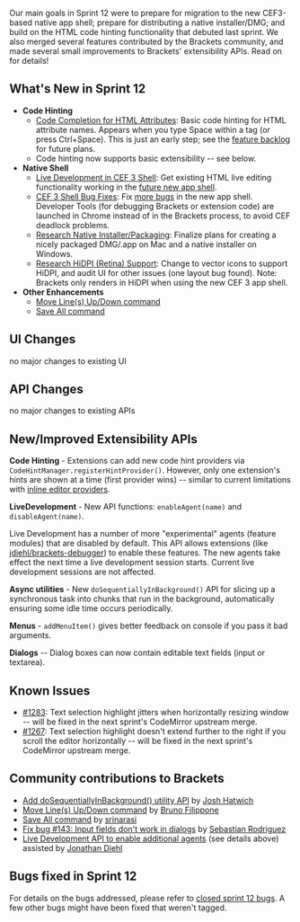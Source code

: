 Our main goals in Sprint 12 were to prepare for migration to the new CEF3-based native app shell; prepare for distributing a native installer/DMG; and build on the HTML code hinting functionality that debuted last sprint. We also merged several features contributed by the Brackets community, and made several small improvements to Brackets' extensibility APIs. Read on for details!

What's New in Sprint 12
-----------------------
* **Code Hinting**
    * [Code Completion for HTML Attributes](https://trello.com/card/3-code-complete-html-attributes/4f90a6d98f77505d7940ce88/557): Basic code hinting for HTML attribute names. Appears when you type Space within a tag (or press Ctrl+Space). This is just an early step; see the [feature backlog](https://trello.com/board/brackets/4f90a6d98f77505d7940ce88) for future plans.
    * Code hinting now supports basic extensibility -- see below.
* **Native Shell**
    * [Live Development in CEF 3 Shell](https://trello.com/card/2-enable-live-development-in-cef3-shell/4f90a6d98f77505d7940ce88/539): Get existing HTML live editing functionality working in the [future new app shell](https://github.com/adobe/brackets-shell/).
    * [CEF 3 Shell Bug Fixes](https://trello.com/card/2-test-cef3-shell/4f90a6d98f77505d7940ce88/540): Fix [more bugs](https://github.com/adobe/brackets-shell/issues?labels=sprint+12&page=1&state=closed) in the new app shell. Developer Tools (for debugging Brackets or extension code) are launched in Chrome instead of in the Brackets process, to avoid CEF deadlock problems.
    * [Research Native Installer/Packaging](https://trello.com/card/2-research-brackets-native-installer/4f90a6d98f77505d7940ce88/582): Finalize plans for creating a nicely packaged DMG/.app on Mac and a native installer on Windows.
    * [Research HiDPI (Retina) Support](https://trello.com/card/0-research-hidpi-support/4f90a6d98f77505d7940ce88/585): Change to vector icons to support HiDPI, and audit UI for other issues (one layout bug found). Note: Brackets only renders in HiDPI when using the new CEF 3 app shell.
* **Other Enhancements**
    * [Move Line(s) Up/Down command](https://github.com/adobe/brackets/pull/1282)
    * [Save All command](https://github.com/adobe/brackets/pull/1208)

UI Changes
----------
no major changes to existing UI

API Changes
-----------
no major changes to existing APIs

New/Improved Extensibility APIs
-------------------------------
**Code Hinting** - Extensions can add new code hint providers via `CodeHintManager.registerHintProvider()`. However, only one extension's hints are shown at a time (first provider wins) -- similar to current limitations with [inline editor providers](https://groups.google.com/forum/?fromgroups#!topic/brackets-dev/MtxQCIOLMzk%5B1-25%5D).

**LiveDevelopment** - New API functions: ```enableAgent(name)``` and ```disableAgent(name)```.

Live Development has a number of more "experimental" agents (feature modules) that are disabled by default. This API allows extensions (like [jdiehl/brackets-debugger](https://github.com/jdiehl/brackets-debugger)) to enable these features. The new agents take effect the next time a live development session starts. Current live development sessions are not affected. 

**Async utilities** - New `doSequentiallyInBackground()` API for slicing up a synchronous task into chunks that run in the background, automatically ensuring some idle time occurs periodically.

**Menus** - `addMenuItem()` gives better feedback on console if you pass it bad arguments.

**Dialogs** -- Dialog boxes can now contain editable text fields (input or textarea).

Known Issues
------------
* [#1283](https://github.com/adobe/brackets/issues/1283): Text selection highlight jitters when horizontally resizing window -- will be fixed in the next sprint's CodeMirror upstream merge.
* [#1267](https://github.com/adobe/brackets/issues/1267): Text selection highlight doesn't extend further to the right if you scroll the editor horizontally -- will be fixed in the next sprint's CodeMirror upstream merge.

Community contributions to Brackets
-----------------------------------
* [Add doSequentiallyInBackground() utility API](https://github.com/adobe/brackets/pull/1009) by [Josh Hatwich](https://github.com/jhatwich)
* [Move Line(s) Up/Down command](https://github.com/adobe/brackets/pull/1282) by [Bruno Filippone](https://github.com/ShadowCloud)
* [Save All command](https://github.com/adobe/brackets/pull/1208) by [srinarasi](https://github.com/srinarasi)
* [Fix bug #143: Input fields don't work in dialogs](https://github.com/adobe/brackets/pull/1325) by [Sebastian Rodriguez](https://github.com/srodrigu85)
* [Live Development API to enable additional agents](https://github.com/adobe/brackets/pull/1303) (see details above) assisted by [Jonathan Diehl](https://github.com/jdiehl)

Bugs fixed in Sprint 12
-----------------------
For details on the bugs addressed, please refer to [closed sprint 12 bugs](https://github.com/adobe/brackets/issues?labels=sprint+12&page=1&state=closed). A few other bugs might have been fixed that weren't tagged.